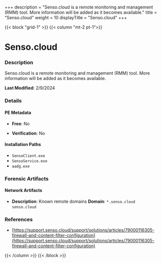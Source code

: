 +++
description = "Senso.cloud is a remote monitoring and management (RMM) tool. More information will be added as it becomes available."
title = "Senso.cloud"
weight = 10
displayTitle = "Senso.cloud"
+++


{{< block "grid-1" >}}
{{< column "mt-2 pt-1">}}

# Senso.cloud


### Description

Senso.cloud is a remote monitoring and management (RMM) tool. More information will be added as it becomes available.



**Last Modified**: 2/9/2024

### Details


#### PE Metadata


- **Free**: No

- **Verification**: No




#### Installation Paths
- `SensoClient.exe`
- `SensoService.exe`
- `aadg.exe`

### Forensic Artifacts




#### Network Artifacts

- **Description**: Known remote domains
  **Domain**: `*.senso.cloud` `senso.cloud`





### References
- [https://support.senso.cloud/support/solutions/articles/79000116305-firewall-and-content-filter-configuration](https://support.senso.cloud/support/solutions/articles/79000116305-firewall-and-content-filter-configuration)



{{< /column >}}
{{< /block >}}
